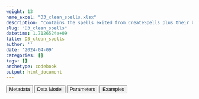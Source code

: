 ```yaml
---
weight: 13
name_excel: "D3_clean_spells.xlsx"
description: "contains the spells exited from CreateSpells plus their binary variables that are to be used for cleaning purposes version; spells that fall outside the interval between birth and death are cut, and op_start_date that start before the baby is 60 days are recasted to birth (to be checked with DAPs)"
slug: "D3_clean_spells"
datetime: 1.7126524e+09
title: D3_clean_spells
author: ''
date: '2024-04-09'
categories: []
tags: []
archetype: codebook
output: html_document
---
```


<script src="/rmarkdown-libs/core-js/shim.min.js"></script>
<script src="/rmarkdown-libs/react/react.min.js"></script>
<script src="/rmarkdown-libs/react/react-dom.min.js"></script>
<script src="/rmarkdown-libs/reactwidget/react-tools.js"></script>
<script src="/rmarkdown-libs/htmlwidgets/htmlwidgets.js"></script>
<link href="/rmarkdown-libs/reactable/reactable.css" rel="stylesheet" />
<script src="/rmarkdown-libs/reactable-binding/reactable.js"></script>
<div class="tab">
<button class="tablinks" onclick="openCity(event, &#39;Metadata&#39;)" id="defaultOpen">Metadata</button>
<button class="tablinks" onclick="openCity(event, &#39;Data Model&#39;)">Data Model</button>
<button class="tablinks" onclick="openCity(event, &#39;Parameters&#39;)">Parameters</button>
<button class="tablinks" onclick="openCity(event, &#39;Examples&#39;)">Examples</button>
</div>
<div id="Metadata" class="tabcontent">
<div id="htmlwidget-1" class="reactable html-widget" style="width:auto;height:600px;"></div>
<script type="application/json" data-for="htmlwidget-1">{"x":{"tag":{"name":"Reactable","attribs":{"data":{"medatata_name":["Name of the dataset","Content of the dataset","Unit of observation","Dataset where the list of UoOs is fully listed and with 1 record per UoO","How many observations per UoO","Variables capturing the UoO","Primary key","Parameters",null,null,null,null,null,null,null,null,null,null,null,null],"metadata_content":["D3_clean_spells","contains the spells exited from CreateSpells plus their binary variables that are to be used for cleaning purposes version; spells that fall outside the interval between birth and death are cut, and op_start_date that start before the baby is 60 days are recasted to birth (to be checked with DAPs)","a spell in the output of CreateSpells","D3_output_spells_category","1","person_id op_meaning","person_id op_meaning num_spell",null,null,null,null,null,null,null,null,null,null,null,null,null]},"columns":[{"id":"medatata_name","name":"medatata_name","type":"character"},{"id":"metadata_content","name":"metadata_content","type":"character"}],"sortable":false,"searchable":true,"pagination":false,"highlight":true,"bordered":true,"striped":true,"style":{"maxWidth":1800},"height":"600px","dataKey":"ad9703e88e722303d5f87f0f24aee43b"},"children":[]},"class":"reactR_markup"},"evals":[],"jsHooks":[]}</script>
</div>
<div id="Data Model" class="tabcontent">
<div id="htmlwidget-2" class="reactable html-widget" style="width:auto;height:600px;"></div>
<script type="application/json" data-for="htmlwidget-2">{"x":{"tag":{"name":"Reactable","attribs":{"data":{"VarName":["person_id","birth_date","death_date","entry_spell_category","exit_spell_category","op_meaning","num_spell","op_start_date_cleaned","op_end_date_cleaned","starts_at_birth","starts_after_ending","no_overlap_study_period","less_than_365_days_and_not_starts_at_birth","spell_without_vax1","has_vax1_before_365_days","is_the_study_spell",null,null,null,null],"Description":["unique person identifier",null,null,null,null,null,"ordinal number of the spell of the person",null,null,null,null,null,null,null,null,null,null,null,null,null],"Format":["character","date","date","date","date","categorical","integer","binary","binary","binary","binary","binary","binary","binary","binary","binary",null,null,null,null],"Vocabulary":[null,null,null,null,null,null,null,"0 = op_start_date != entry_spell_category\r\n1 = op_start_date == entry_spell_category","0 = op_end_date != exit_spell_category\r\n1 = op_end_date == exit_spell_category","0 = op_start_date > birth_date\r\n1 = op_start_date == birth_date","0 = op_start_date <= op_end_date\r\n1 = op_start_date > op_end_date","exit_spell_category < study_start or entry_spell_category > study_end","1 = the spell is long <= 365 days and starts_at_birth == 0\r\n0 = otherwise","1 = spell does not contain vax1\r\n0 = otherwise","1 = the spell has <= 365 days of lookback before vax1\r\n0 = otherwise","1 = starts_after_ending == 0 & no_overlap_study_period == 0 & (has_vax1_before_365_days == 0 | (all_spells_not_including_vax1_or_before_365_days & less_than_365_days_and_not_starts_at_birth))\r\n0 = otherwise",null,null,null,null],"Parameters":[null,null,null,null,null,null,null,null,null,null,null,null,null,null,null,null,null,null,null,null],"Notes and examples":["from CDM PERSONS","from D3_persons","from D3_persons","from D3_output_spells_category","from D3_output_spells_category","from D3_output_spells_category","from D3_output_spells_category","if birth_date > entry_spell_category then max(entry_spell_category, birth_date) \r\n\r\nelse if birth_date < op_start_date - 60 then birth_date (datasource-specific???) \r\n\r\nelse entry_spell_category\r\n","min(exit_spell_category, death_date)",null,"spells having this variable = 1 must be discrded",null,null,null,null,"for each person there is only 1 spell having this variable == 1",null,null,null,null],"Source tables and variables":[null,null,null,null,null,null,null,null,null,null,null,null,null,null,null,null,null,null,null,null],"Retrieved":["yes","yes","yes","ys","yes","yes","yes",null,null,null,null,null,null,null,null,null,null,null,null,null],"Calculated":[null,null,null,null,null,null,null,"yes","yes","yes","yes","yes","yes","yes","yes","yes",null,null,null,null],"Algorithm_id":[null,null,null,null,null,null,null,null,null,null,null,null,null,null,null,null,null,null,null,null],"Rule":[null,null,null,null,null,null,null,"see Vocabulary","see Vocabulary","see Vocabulary","see Vocabulary","see Vocabulary","see Vocabulary","see Vocabulary","see Vocabulary","see Vocabulary",null,null,null,null]},"columns":[{"id":"VarName","name":"VarName","type":"character"},{"id":"Description","name":"Description","type":"character"},{"id":"Format","name":"Format","type":"character"},{"id":"Vocabulary","name":"Vocabulary","type":"character"},{"id":"Parameters","name":"Parameters","type":"logical"},{"id":"Notes and examples","name":"Notes and examples","type":"character"},{"id":"Source tables and variables","name":"Source tables and variables","type":"logical"},{"id":"Retrieved","name":"Retrieved","type":"character"},{"id":"Calculated","name":"Calculated","type":"character"},{"id":"Algorithm_id","name":"Algorithm_id","type":"logical"},{"id":"Rule","name":"Rule","type":"character"}],"sortable":false,"searchable":true,"pagination":false,"highlight":true,"bordered":true,"striped":true,"style":{"maxWidth":1800},"height":"600px","dataKey":"6d02193e931632035d3fdb978db7ead7"},"children":[]},"class":"reactR_markup"},"evals":[],"jsHooks":[]}</script>
</div>
<div id="Parameters" class="tabcontent">
<div id="htmlwidget-3" class="reactable html-widget" style="width:auto;height:600px;"></div>
<script type="application/json" data-for="htmlwidget-3">{"x":{"tag":{"name":"Reactable","attribs":{"data":{"parameter in the variable name":[null,null,null,null,null,null,null,null,null,null,null,null,null,null,null,null,null,null,null,null],"values":[null,null,null,null,null,null,null,null,null,null,null,null,null,null,null,null,null,null,null,null],"name of macro":[null,null,null,null,null,null,null,null,null,null,null,null,null,null,null,null,null,null,null,null]},"columns":[{"id":"parameter in the variable name","name":"parameter in the variable name","type":"logical"},{"id":"values","name":"values","type":"logical"},{"id":"name of macro","name":"name of macro","type":"logical"}],"sortable":false,"searchable":true,"pagination":false,"highlight":true,"bordered":true,"striped":true,"style":{"maxWidth":1800},"height":"600px","dataKey":"f545894952d01490ab535e7af1d88bc2"},"children":[]},"class":"reactR_markup"},"evals":[],"jsHooks":[]}</script>
</div>
<div id="Examples" class="tabcontent">
<div id="htmlwidget-4" class="reactable html-widget" style="width:auto;height:600px;"></div>
<script type="application/json" data-for="htmlwidget-4">{"x":{"tag":{"name":"Reactable","attribs":{"data":{"person_id":["P001","P002","P002","P003","P004","P005","P006","P007","P007","P008","P009","P009","P010","P011","P011","P012","P013","P014","P015","P016"],"birth_date":["24852","35796","35796","35332","16053","42557","43651","42527","42527","33123","27983","27983","25207","32466","32466","1899-04-18","25596","15639","23450","34171"],"death_date":[null,null,null,null,null,null,null,null,null,null,null,null,null,null,null,null,null,null,null,null],"entry_spell_category_crude":["1997-10-22T00:00:00Z","2016-12-08T00:00:00Z","2018-10-29T00:00:00Z","2006-12-18T00:00:00Z","1983-04-02T00:00:00Z","2016-08-14T00:00:00Z","2019-12-06T00:00:00Z","2016-06-02T00:00:00Z","2017-07-13T00:00:00Z","1990-09-07T00:00:00Z","1980-06-02T00:00:00Z","2020-12-15T00:00:00Z","1989-10-01T00:00:00Z","2017-07-30T00:00:00Z","2020-07-09T00:00:00Z","2021-05-13T00:00:00Z","1984-08-07T00:00:00Z","2006-11-19T00:00:00Z","2007-06-12T00:00:00Z","2007-06-28T00:00:00Z"],"exit_spell_category_crude":["9999-12-31T00:00:00Z","2018-02-08T00:00:00Z","2021-06-02T00:00:00Z","9999-12-31T00:00:00Z","9999-12-31T00:00:00Z","9999-12-31T00:00:00Z","9999-12-31T00:00:00Z","2016-11-16T00:00:00Z","9999-12-31T00:00:00Z","9999-12-31T00:00:00Z","2016-02-26T00:00:00Z","9999-12-31T00:00:00Z","9999-12-31T00:00:00Z","2019-03-01T00:00:00Z","2021-09-13T00:00:00Z","9999-12-31T00:00:00Z","9999-12-31T00:00:00Z","9999-12-31T00:00:00Z","9999-12-31T00:00:00Z","9999-12-31T00:00:00Z"],"op_meaning":["meaningsHOSP","meaningsHOSP","meaningsHOSP","meaningsHOSP","meaningsHOSP","meaningsHOSP","meaningsHOSP","meaningsHOSP","meaningsHOSP","meaningsHOSP","meaningsHOSP","meaningsHOSP","meaningsHOSP","meaningsHOSP","meaningsHOSP","meaningsHOSP","meaningsHOSP","meaningsHOSP","meaningsHOSP","meaningsHOSP"],"num_spell":[1,1,2,1,1,1,1,1,2,1,1,2,1,1,2,1,1,1,1,1],"entry_spell_category":["1997-10-22T00:00:00Z","2016-12-08T00:00:00Z","2018-10-29T00:00:00Z","2006-12-18T00:00:00Z","1983-04-02T00:00:00Z","2016-07-06T00:00:00Z","2019-12-06T00:00:00Z","2016-06-06T00:00:00Z","2017-07-13T00:00:00Z","1990-09-07T00:00:00Z","1980-06-02T00:00:00Z","2020-12-15T00:00:00Z","1989-10-01T00:00:00Z","2017-07-30T00:00:00Z","2020-07-09T00:00:00Z","2021-05-13T00:00:00Z","1984-08-07T00:00:00Z","2006-11-19T00:00:00Z","2007-06-12T00:00:00Z","2007-06-28T00:00:00Z"],"exit_spell_category":["9999-12-31T00:00:00Z","2018-02-08T00:00:00Z","2021-06-02T00:00:00Z","9999-12-31T00:00:00Z","9999-12-31T00:00:00Z","9999-12-31T00:00:00Z","9999-12-31T00:00:00Z","2016-11-16T00:00:00Z","9999-12-31T00:00:00Z","9999-12-31T00:00:00Z","2016-02-26T00:00:00Z","9999-12-31T00:00:00Z","9999-12-31T00:00:00Z","2019-03-01T00:00:00Z","2021-09-13T00:00:00Z","9999-12-31T00:00:00Z","9999-12-31T00:00:00Z","9999-12-31T00:00:00Z","9999-12-31T00:00:00Z","9999-12-31T00:00:00Z"],"op_start_date_cleaned":[1,1,1,1,1,0,1,0,1,1,1,1,1,1,1,1,1,1,1,1],"op_end_date_cleaned":[1,1,1,1,1,1,1,1,1,1,1,1,1,1,1,1,1,1,1,1],"starts_at_birth":[0,0,0,0,0,1,0,1,0,1,0,0,0,0,0,0,0,0,0,0],"starts_after_ending":[0,0,0,0,0,0,0,0,0,0,0,0,0,0,0,0,0,0,0,0],"no_overlap_study_period":[0,1,0,0,0,0,0,1,0,0,1,0,0,0,0,0,0,0,0,0],"less_than_365_days_and_not_starts_at_birth":[0,0,0,0,0,0,0,0,0,0,0,1,0,0,1,1,0,0,0,0],"spell_without_vax1":[0,1,1,0,0,1,1,1,1,0,1,1,0,1,1,1,0,0,0,0],"has_vax1_before_365_days":[0,0,0,0,0,0,0,0,0,0,0,0,0,0,0,0,0,0,0,0],"is_the_study_spell":[1,0,1,1,1,1,1,0,1,1,0,0,1,1,0,0,1,1,1,1]},"columns":[{"id":"person_id","name":"person_id","type":"character"},{"id":"birth_date","name":"birth_date","type":"character"},{"id":"death_date","name":"death_date","type":"Date"},{"id":"entry_spell_category_crude","name":"entry_spell_category_crude","type":"Date"},{"id":"exit_spell_category_crude","name":"exit_spell_category_crude","type":"Date"},{"id":"op_meaning","name":"op_meaning","type":"character"},{"id":"num_spell","name":"num_spell","type":"numeric"},{"id":"entry_spell_category","name":"entry_spell_category","type":"Date"},{"id":"exit_spell_category","name":"exit_spell_category","type":"Date"},{"id":"op_start_date_cleaned","name":"op_start_date_cleaned","type":"numeric"},{"id":"op_end_date_cleaned","name":"op_end_date_cleaned","type":"numeric"},{"id":"starts_at_birth","name":"starts_at_birth","type":"numeric"},{"id":"starts_after_ending","name":"starts_after_ending","type":"numeric"},{"id":"no_overlap_study_period","name":"no_overlap_study_period","type":"numeric"},{"id":"less_than_365_days_and_not_starts_at_birth","name":"less_than_365_days_and_not_starts_at_birth","type":"numeric"},{"id":"spell_without_vax1","name":"spell_without_vax1","type":"numeric"},{"id":"has_vax1_before_365_days","name":"has_vax1_before_365_days","type":"numeric"},{"id":"is_the_study_spell","name":"is_the_study_spell","type":"numeric"}],"sortable":false,"searchable":true,"pagination":false,"highlight":true,"bordered":true,"striped":true,"style":{"maxWidth":1800},"height":"600px","dataKey":"edf5632d9b2acbd5bc780fe70a9114a2"},"children":[]},"class":"reactR_markup"},"evals":[],"jsHooks":[]}</script>
</div>
